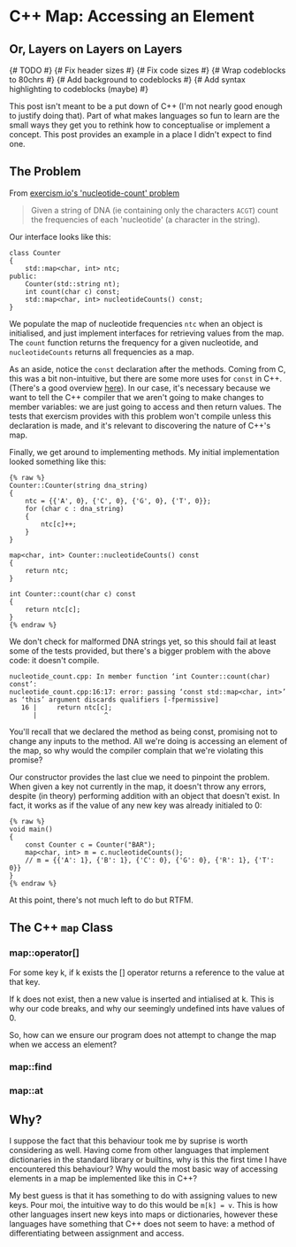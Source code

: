 # C++ Map: Accessing an Element
## Or, Layers on Layers on Layers

{# TODO #}
{# Fix header sizes #}
{# Fix code sizes #}
{# Wrap codeblocks to 80chrs #}
{# Add background to codeblocks #}
{# Add syntax highlighting to codeblocks (maybe) #}


This post isn't meant to be a put down of C++ (I'm not nearly good enough to
justify doing that).
Part of what makes languages so fun to learn are the small ways
they get you to rethink how to conceptualise or implement a concept. This post
provides an example in a place I didn't expect to find one.

## The Problem

From [exercism.io's 'nucleotide-count' problem](https://exercism.io/tracks/cpp/exercises/nucleotide-count)
> Given a string of DNA (ie containing only the characters `ACGT`) count the
frequencies of each 'nucleotide' (a character in the string).

Our interface looks like this:
```
class Counter
{
    std::map<char, int> ntc;
public:
    Counter(std::string nt);
    int count(char c) const;
    std::map<char, int> nucleotideCounts() const;
}
```
We populate the map of nucleotide frequencies `ntc` when an object is
initialised, and just implement interfaces for retrieving values from the map.
The `count` function returns the frequency for a given nucleotide, and
`nucleotideCounts` returns all frequencies as a map.

As an aside, notice the `const` declaration after the methods. Coming from C,
this was a bit non-intuitive, but there are some more uses for `const` in C++.
(There's a good overview [here](http://duramecho.com/ComputerInformation/WhyHowCppConst.html)).
In our case, it's necessary because we want to tell the C++ compiler that we
aren't going to make changes to member variables: we are just going to access
and then return values. The tests that exercism provides with this problem
won't compile unless this declaration is made, and it's relevant to discovering
the nature of C++'s map.

Finally, we get around to implementing methods. My initial implementation
looked something like this:
```
{% raw %}
Counter::Counter(string dna_string)
{
    ntc = {{'A', 0}, {'C', 0}, {'G', 0}, {'T', 0}};
    for (char c : dna_string)
    {
        ntc[c]++;
    }
}

map<char, int> Counter::nucleotideCounts() const
{
    return ntc;
}

int Counter::count(char c) const
{
    return ntc[c];
}
{% endraw %}
```
We don't check for malformed DNA strings yet, so this should fail at least some
of the tests provided, but there's a bigger problem with the above code: it
doesn't compile.
```
nucleotide_count.cpp: In member function ‘int Counter::count(char) const’:
nucleotide_count.cpp:16:17: error: passing ‘const std::map<char, int>’ as ‘this’ argument discards qualifiers [-fpermissive]
   16 |     return ntc[c];
      |                 ^
```
You'll recall that we declared the method as being const, promising not to
change any inputs to the method. All we're doing is accessing an element of the
map, so why would the compiler complain that we're violating this promise?

Our constructor provides the last clue we need to pinpoint the problem. When
given a key not currently in the map, it doesn't throw any errors, despite (in
theory) performing addition with an object that doesn't exist. In fact, it
works as if the value of any new key was already initialed to 0:
```
{% raw %}
void main()
{
    const Counter c = Counter("BAR");
    map<char, int> m = c.nucleotideCounts();
    // m = {{'A': 1}, {'B': 1}, {'C': 0}, {'G': 0}, {'R': 1}, {'T': 0}}
}
{% endraw %}
```
At this point, there's not much left to do but RTFM.

## The C++ `map` Class
### map::operator[]

For some key k, if k exists the \[\] operator returns a reference to the value at
that key.

If k does not exist, then a new value is inserted and intialised at k. This is
why our code breaks, and why our seemingly undefined ints have values of 0.

So, how can we ensure our program does not attempt to change the map when we
access an element?

### map::find

### map::at

## Why?

I suppose the fact that this behaviour took me by suprise is worth considering
as well. Having come from other languages that implement dictionaries in the
standard library or builtins, why is this the first time I have encountered
this behaviour? Why would the most basic way of accessing elements in a map be
implemented like this in C++?

My best guess is that it has something to do with assigning values to new keys.
Pour moi, the intuitive way to do this would be `m[k] = v`. This is how other
languages insert new keys into maps or dictionaries, however these languages
have something that C++ does not seem to have: a method of differentiating
between assignment and access.
